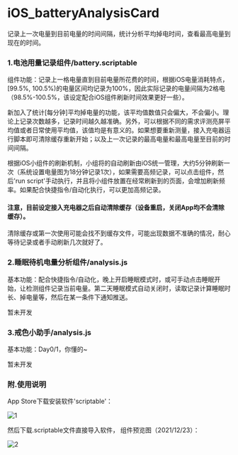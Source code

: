 # iOS_batteryAnalysisCard
 记录上一次电量到目前电量的时间间隔，统计分析平均掉电时间，查看最高电量到现在的时间。

### 1.电池用量记录组件/battery.scriptable

组件功能：记录上一格电量直到目前电量所花费的时间，根据iOS电量消耗特点，\[99.5%, 100.5%)的电量区间均记录为100%，因此实际记录的电量间隔为2格电（98.5%-100.5%，该设定配合iOS组件刷新时间效果更好一些）。

新加入了统计[每分钟]平均掉电量的功能，该平均值数值只会偏大，不会偏小。理论上记录次数越多，记录时间越久越准确。另外，可以根据不同的需求评测亮屏平均值或者日常使用平均值，该值均是有意义的。如果想要重新测量，接入充电器运行脚本即可清除缓存重新开始；以及上一次记录的最高电量和最高电量至目前的时间间隔。

根据iOS小组件的刷新机制，小组将的自动刷新由iOS统一管理，大约5分钟刷新一次（系统设置电量图为18分钟记录1次），如果需要高频记录，可以点击组件，然后'run script'手动执行，并且将小组件放置在经常刷新到的页面，会增加刷新频率。如果配合快捷指令/自动化执行，可以更加高频记录。

#### 注意，目前设定接入充电器之后自动清除缓存（设备重启，关闭App均不会清除缓存）。

清除缓存或第一次使用可能会找不到缓存文件，可能出现数据不准确的情况，耐心等待记录或者手动刷新几次就好了。


### 2.睡眠待机电量分析组件/analysis.js

基本功能：配合快捷指令/自动化，晚上开启睡眠模式时，或可手动点击睡眠开始，让检测组件记录当前电量。第二天睡眠模式自动关闭时，读取记录计算睡眠时长、掉电量等，然后在某一条件下通知推送。

暂未开发

### 3.戒色小助手/analysis.js

基本功能：Day0/1，你懂的~

暂未开发


### 附.使用说明

App Store下载安装软件'scriptable'：

![1](https://user-images.githubusercontent.com/66932433/147191575-8771ba6b-daa9-4973-b9c4-e766faf18c64.jpg)

然后下载.scriptable文件直接导入软件，
组件预览图（2021/12/23）：

![2](https://user-images.githubusercontent.com/66932433/147191672-0f2b1337-7eda-4bb6-ba92-3a07839675be.jpg)

